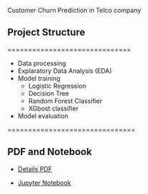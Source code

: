 Customer Churn Prediction in Telco company

## Project Structure
==============================
- Data processing
- Explaratory Data Analysis (EDA)
- Model training
    - Logistic Regression
    - Decision Tree
    - Random Forest Classifier
    - XGbost classifier
- Model evaluation

===============================

## PDF and Notebook
- [Details PDF](Telco_customer_churn_prediction_using_ML.pdf)

- [Jupyter Notebook](Telco_customer_churn_prediction_using_ML.ipynb)